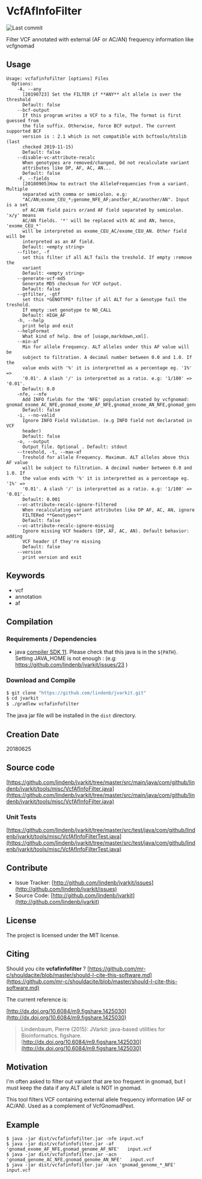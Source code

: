 # VcfAfInfoFilter

![Last commit](https://img.shields.io/github/last-commit/lindenb/jvarkit.png)

Filter VCF annotated with external (AF or AC/AN) frequency information like vcfgnomad


## Usage

```
Usage: vcfafinfofilter [options] Files
  Options:
    -A, --any
      [20190723] Set the FILTER if **ANY** alt allele is over the threshold
      Default: false
    --bcf-output
      If this program writes a VCF to a file, The format is first guessed from 
      the file suffix. Otherwise, force BCF output. The current supported BCF 
      version is : 2.1 which is not compatible with bcftools/htslib (last 
      checked 2019-11-15)
      Default: false
    --disable-vc-attribute-recalc
      When genotypes are removed/changed, Dd not recalculate variant 
      attributes like DP, AF, AC, AN...
      Default: false
    -F, --fields
      [20180905]How to extract the AlleleFrequencies from a variant. Multiple 
      separated with comma or semicolon. e.g: 
      "AC/AN;exome_CEU_*;genome_NFE_AF;another_AC/another/AN". Input is a set 
      of AC/AN field pairs or/and AF field separated by semicolon. 'x/y' means 
      AC/AN fields. '*' will be replaced with AC and AN, hence, 'exome_CEU_*' 
      will be interpreted as exome_CEU_AC/exome_CEU_AN. Other field will be 
      interpreted as an AF field.
      Default: <empty string>
    --filter, -f
      set this filter if all ALT fails the treshold. If empty :remove the 
      variant 
      Default: <empty string>
    --generate-vcf-md5
      Generate MD5 checksum for VCF output.
      Default: false
    --gtfilter, -gtf
      set this *GENOTYPE* filter if all ALT for a Genotype fail the treshold. 
      If empty :set genotype to NO_CALL
      Default: HIGH_AF
    -h, --help
      print help and exit
    --helpFormat
      What kind of help. One of [usage,markdown,xml].
    --min-af
      Min for allele Frequency. ALT alleles under this AF value will be 
      subject to filtration. A decimal number between 0.0 and 1.0. If the 
      value ends with '%' it is interpretted as a percentage eg. '1%' => 
      '0.01'. A slash '/' is interpretted as a ratio. e.g: '1/100' => '0.01'.
      Default: 0.0
    -nfe, --nfe
      Add INFO fields for the 'NFE' population created by vcfgnomad: gnomad_exome_AC_NFE,gnomad_exome_AF_NFE,gnomad_exome_AN_NFE,gnomad_genome_AC_NFE,gnomad_genome_AF_NFE,gnomad_genome_AN_NF
      Default: false
    -i, --no-valid
      Ignore INFO Field Validation. (e.g INFO field not declarated in VCF 
      header) 
      Default: false
    -o, --output
      Output file. Optional . Default: stdout
    --treshold, -t, --max-af
      Treshold for allele Frequency. Maximum. ALT alleles above this AF value 
      will be subject to filtration. A decimal number between 0.0 and 1.0. If 
      the value ends with '%' it is interpretted as a percentage eg. '1%' => 
      '0.01'. A slash '/' is interpretted as a ratio. e.g: '1/100' => '0.01'.
      Default: 0.001
    --vc-attribute-recalc-ignore-filtered
      When recalculating variant attributes like DP AF, AC, AN, ignore 
      FILTERed **Genotypes**
      Default: false
    --vc-attribute-recalc-ignore-missing
      Ignore missing VCF headers (DP, AF, AC, AN). Default behavior: adding 
      VCF header if they're missing
      Default: false
    --version
      print version and exit

```


## Keywords

 * vcf
 * annotation
 * af


## Compilation

### Requirements / Dependencies

* java [compiler SDK 11](https://jdk.java.net/11/). Please check that this java is in the `${PATH}`. Setting JAVA_HOME is not enough : (e.g: https://github.com/lindenb/jvarkit/issues/23 )


### Download and Compile

```bash
$ git clone "https://github.com/lindenb/jvarkit.git"
$ cd jvarkit
$ ./gradlew vcfafinfofilter
```

The java jar file will be installed in the `dist` directory.


## Creation Date

20180625

## Source code 

[https://github.com/lindenb/jvarkit/tree/master/src/main/java/com/github/lindenb/jvarkit/tools/misc/VcfAfInfoFilter.java](https://github.com/lindenb/jvarkit/tree/master/src/main/java/com/github/lindenb/jvarkit/tools/misc/VcfAfInfoFilter.java)

### Unit Tests

[https://github.com/lindenb/jvarkit/tree/master/src/test/java/com/github/lindenb/jvarkit/tools/misc/VcfAfInfoFilterTest.java](https://github.com/lindenb/jvarkit/tree/master/src/test/java/com/github/lindenb/jvarkit/tools/misc/VcfAfInfoFilterTest.java)


## Contribute

- Issue Tracker: [http://github.com/lindenb/jvarkit/issues](http://github.com/lindenb/jvarkit/issues)
- Source Code: [http://github.com/lindenb/jvarkit](http://github.com/lindenb/jvarkit)

## License

The project is licensed under the MIT license.

## Citing

Should you cite **vcfafinfofilter** ? [https://github.com/mr-c/shouldacite/blob/master/should-I-cite-this-software.md](https://github.com/mr-c/shouldacite/blob/master/should-I-cite-this-software.md)

The current reference is:

[http://dx.doi.org/10.6084/m9.figshare.1425030](http://dx.doi.org/10.6084/m9.figshare.1425030)

> Lindenbaum, Pierre (2015): JVarkit: java-based utilities for Bioinformatics. figshare.
> [http://dx.doi.org/10.6084/m9.figshare.1425030](http://dx.doi.org/10.6084/m9.figshare.1425030)


## Motivation

I'm often asked to filter out variant that are too frequent in gnomad, but I must keep the data if any ALT allele is NOT in gnomad.

This tool filters VCF containing external allele frequency information (AF or AC/AN). Used as a  complement of VcfGnomadPext.

## Example

```
$ java -jar dist/vcfafinfofilter.jar -nfe input.vcf
$ java -jar dist/vcfafinfofilter.jar -af 'gnomad_exome_AF_NFE,gnomad_genome_AF_NFE'   input.vcf
$ java -jar dist/vcfafinfofilter.jar -acn 'gnomad_genome_AC_NFE,gnomad_genome_AN_NFE'   input.vcf
$ java -jar dist/vcfafinfofilter.jar -acn 'gnomad_genome_*_NFE'   input.vcf

```



